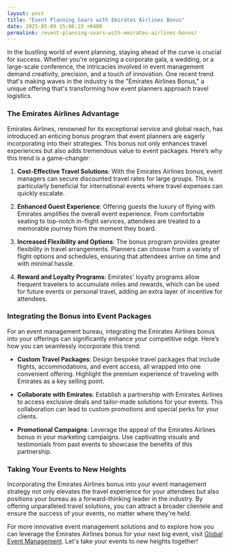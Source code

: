 ```yaml
---
layout: post
title: "Event Planning Soars with Emirates Airlines Bonus"
date: 2025-05-09 15:06:23 +0400
permalink: /event-planning-soars-with-emirates-airlines-bonus/
---
```



In the bustling world of event planning, staying ahead of the curve is crucial for success. Whether you're organizing a corporate gala, a wedding, or a large-scale conference, the intricacies involved in event management demand creativity, precision, and a touch of innovation. One recent trend that's making waves in the industry is the "Emirates Airlines Bonus," a unique offering that's transforming how event planners approach travel logistics.

### The Emirates Airlines Advantage

Emirates Airlines, renowned for its exceptional service and global reach, has introduced an enticing bonus program that event planners are eagerly incorporating into their strategies. This bonus not only enhances travel experiences but also adds tremendous value to event packages. Here’s why this trend is a game-changer:

1. **Cost-Effective Travel Solutions**: With the Emirates Airlines bonus, event managers can secure discounted travel rates for large groups. This is particularly beneficial for international events where travel expenses can quickly escalate.

2. **Enhanced Guest Experience**: Offering guests the luxury of flying with Emirates amplifies the overall event experience. From comfortable seating to top-notch in-flight services, attendees are treated to a memorable journey from the moment they board.

3. **Increased Flexibility and Options**: The bonus program provides greater flexibility in travel arrangements. Planners can choose from a variety of flight options and schedules, ensuring that attendees arrive on time and with minimal hassle.

4. **Reward and Loyalty Programs**: Emirates' loyalty programs allow frequent travelers to accumulate miles and rewards, which can be used for future events or personal travel, adding an extra layer of incentive for attendees.

### Integrating the Bonus into Event Packages

For an event management bureau, integrating the Emirates Airlines bonus into your offerings can significantly enhance your competitive edge. Here’s how you can seamlessly incorporate this trend:

- **Custom Travel Packages**: Design bespoke travel packages that include flights, accommodations, and event access, all wrapped into one convenient offering. Highlight the premium experience of traveling with Emirates as a key selling point.

- **Collaborate with Emirates**: Establish a partnership with Emirates Airlines to access exclusive deals and tailor-made solutions for your events. This collaboration can lead to custom promotions and special perks for your clients.

- **Promotional Campaigns**: Leverage the appeal of the Emirates Airlines bonus in your marketing campaigns. Use captivating visuals and testimonials from past events to showcase the benefits of this partnership.

### Taking Your Events to New Heights

Incorporating the Emirates Airlines bonus into your event management strategy not only elevates the travel experience for your attendees but also positions your bureau as a forward-thinking leader in the industry. By offering unparalleled travel solutions, you can attract a broader clientele and ensure the success of your events, no matter where they're held.

For more innovative event management solutions and to explore how you can leverage the Emirates Airlines bonus for your next big event, visit [Global Event Management](https://geventm.com/). Let's take your events to new heights together!